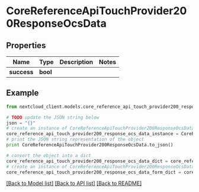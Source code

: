 # CoreReferenceApiTouchProvider200ResponseOcsData


## Properties
Name | Type | Description | Notes
------------ | ------------- | ------------- | -------------
**success** | **bool** |  | 

## Example

```python
from nextcloud_client.models.core_reference_api_touch_provider200_response_ocs_data import CoreReferenceApiTouchProvider200ResponseOcsData

# TODO update the JSON string below
json = "{}"
# create an instance of CoreReferenceApiTouchProvider200ResponseOcsData from a JSON string
core_reference_api_touch_provider200_response_ocs_data_instance = CoreReferenceApiTouchProvider200ResponseOcsData.from_json(json)
# print the JSON string representation of the object
print CoreReferenceApiTouchProvider200ResponseOcsData.to_json()

# convert the object into a dict
core_reference_api_touch_provider200_response_ocs_data_dict = core_reference_api_touch_provider200_response_ocs_data_instance.to_dict()
# create an instance of CoreReferenceApiTouchProvider200ResponseOcsData from a dict
core_reference_api_touch_provider200_response_ocs_data_form_dict = core_reference_api_touch_provider200_response_ocs_data.from_dict(core_reference_api_touch_provider200_response_ocs_data_dict)
```
[[Back to Model list]](../README.md#documentation-for-models) [[Back to API list]](../README.md#documentation-for-api-endpoints) [[Back to README]](../README.md)


